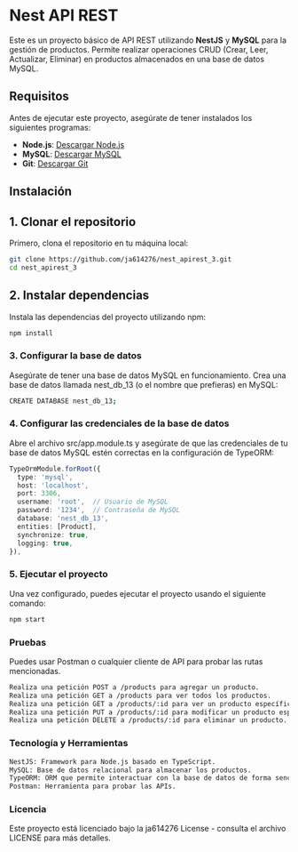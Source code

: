 # Nest API REST

Este es un proyecto básico de API REST utilizando **NestJS** y **MySQL** para la gestión de productos. Permite realizar operaciones CRUD (Crear, Leer, Actualizar, Eliminar) en productos almacenados en una base de datos MySQL.

## Requisitos

Antes de ejecutar este proyecto, asegúrate de tener instalados los siguientes programas:

- **Node.js**: [Descargar Node.js](https://nodejs.org/)
- **MySQL**: [Descargar MySQL](https://dev.mysql.com/downloads/)
- **Git**: [Descargar Git](https://git-scm.com/)

## Instalación

## 1. Clonar el repositorio

Primero, clona el repositorio en tu máquina local:

```bash
git clone https://github.com/ja614276/nest_apirest_3.git
cd nest_apirest_3
```

## 2. Instalar dependencias

Instala las dependencias del proyecto utilizando npm:

```bash
npm install
```

### 3. Configurar la base de datos
Asegúrate de tener una base de datos MySQL en funcionamiento. Crea una base de datos llamada nest_db_13 (o el nombre que prefieras) en MySQL:

```bash
CREATE DATABASE nest_db_13;
```

### 4. Configurar las credenciales de la base de datos
Abre el archivo src/app.module.ts y asegúrate de que las credenciales de tu base de datos MySQL estén correctas en la configuración de TypeORM:

```typescript
TypeOrmModule.forRoot({
  type: 'mysql',
  host: 'localhost',
  port: 3306,
  username: 'root',  // Usuario de MySQL
  password: '1234',  // Contraseña de MySQL
  database: 'nest_db_13',
  entities: [Product],
  synchronize: true,
  logging: true,
}),
```

### 5. Ejecutar el proyecto
Una vez configurado, puedes ejecutar el proyecto usando el siguiente comando:

```bash
npm start
```


### Pruebas
Puedes usar Postman o cualquier cliente de API para probar las rutas mencionadas.

```bash
Realiza una petición POST a /products para agregar un producto.
Realiza una petición GET a /products para ver todos los productos.
Realiza una petición GET a /products/:id para ver un producto específico.
Realiza una petición PUT a /products/:id para modificar un producto específico.
Realiza una petición DELETE a /products/:id para eliminar un producto.
```

### Tecnología y Herramientas

```bash
NestJS: Framework para Node.js basado en TypeScript.
MySQL: Base de datos relacional para almacenar los productos.
TypeORM: ORM que permite interactuar con la base de datos de forma sencilla.
Postman: Herramienta para probar las APIs.
```

### Licencia
Este proyecto está licenciado bajo la ja614276 License - consulta el archivo LICENSE para más detalles.


